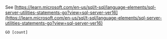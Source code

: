 See [https://learn.microsoft.com/en-us/sql/t-sql/language-elements/sql-server-utilities-statements-go?view=sql-server-ver16](https://learn.microsoft.com/en-us/sql/t-sql/language-elements/sql-server-utilities-statements-go?view=sql-server-ver16)
```
GO [count]
```
